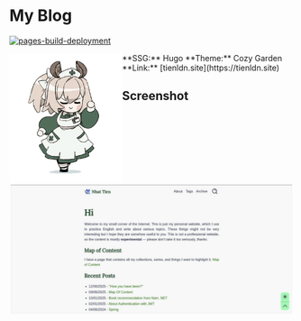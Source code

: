 


# My Blog
[![pages-build-deployment](https://github.com/nhat-tien/blog/actions/workflows/pages/pages-build-deployment/badge.svg)](https://github.com/nhat-tien/blog/actions/workflows/pages/pages-build-deployment)


<img align="left" width="200" src="./static/images/nimi-transparent.gif" />
**SSG:** Hugo
**Theme:** Cozy Garden
**Link:** [tienldn.site](https://tienldn.site) 







## Screenshot

<div align="center">
    <img width="500" src="./screenshot.png" />
</div>